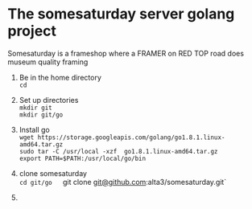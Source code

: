 # The somesaturday server golang project

Somesaturday is a frameshop where a FRAMER on RED TOP road does museum quality framing

1. Be in the home directory  
   `cd`

2. Set up directories  
  `mkdir git`  
  `mkdir git/go`  

3. Install go  
   `wget https://storage.googleapis.com/golang/go1.8.1.linux-amd64.tar.gz`  
   `sudo tar -C /usr/local -xzf  go1.8.1.linux-amd64.tar.gz`  
   `export PATH=$PATH:/usr/local/go/bin`  
   
4. clone somesaturday  
   `cd git/go  
   `git clone git@github.com:alta3/somesaturday.git`  

5.   
